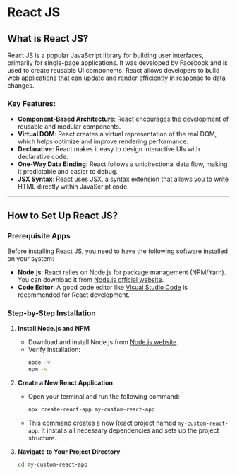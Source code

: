 # React JS

## What is React JS?

React JS is a popular JavaScript library for building user interfaces, primarily for single-page applications. It was developed by Facebook and is used to create reusable UI components. React allows developers to build web applications that can update and render efficiently in response to data changes.

### Key Features:
- **Component-Based Architecture**: React encourages the development of reusable and modular components.
- **Virtual DOM**: React creates a virtual representation of the real DOM, which helps optimize and improve rendering performance.
- **Declarative**: React makes it easy to design interactive UIs with declarative code.
- **One-Way Data Binding**: React follows a unidirectional data flow, making it predictable and easier to debug.
- **JSX Syntax**: React uses JSX, a syntax extension that allows you to write HTML directly within JavaScript code.

---

## How to Set Up React JS?

### Prerequisite Apps

Before installing React JS, you need to have the following software installed on your system:
- **Node.js**: React relies on Node.js for package management (NPM/Yarn). You can download it from [Node.js official website](https://nodejs.org/).
- **Code Editor**: A good code editor like [Visual Studio Code](https://code.visualstudio.com/) is recommended for React development.

### Step-by-Step Installation

1. **Install Node.js and NPM**
   - Download and install Node.js from [Node.js website](https://nodejs.org/).
   - Verify installation:
     ```bash
     node -v
     npm -v
     ```
2. **Create a New React Application**
   - Open your terminal and run the following command:
     ```bash
     npx create-react-app my-custom-react-app
     ```
   - This command creates a new React project named `my-custom-react-app`. It installs all necessary dependencies and sets up the project structure.

3. **Navigate to Your Project Directory**
   ```bash
   cd my-custom-react-app
